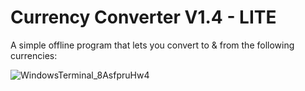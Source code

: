 # Currency Converter V1.4 - LITE

A simple offline program that lets you convert to & from the following currencies: 


![WindowsTerminal_8AsfpruHw4](https://user-images.githubusercontent.com/129081604/231635417-15a97983-efc3-438b-aeba-52466c0ba3ec.png)

